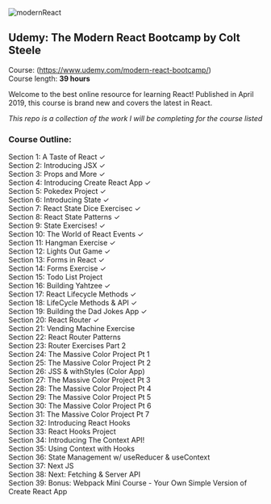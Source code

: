 ![modernReact](https://user-images.githubusercontent.com/24855472/61600077-bea36b80-abfc-11e9-9261-02d2d20652f9.png)

## Udemy: The Modern React Bootcamp by Colt Steele

Course: (https://www.udemy.com/modern-react-bootcamp/) <br>
Course length: <b>39 hours</b>

Welcome to the best online resource for learning React! Published in April 2019, this course is brand new and covers the latest in React.

_This repo is a collection of the work I will be completing for the course listed_

### Course Outline:

Section 1: A Taste of React &check; <br>
Section 2: Introducing JSX &check; <br>
Section 3: Props and More &check; <br>
Section 4: Introducing Create React App &check; <br>
Section 5: Pokedex Project &check; <br>
Section 6: Introducing State &check; <br>
Section 7: React State Dice Exercisec &check; <br>
Section 8: React State Patterns &check; <br>
Section 9: State Exercises! &check; <br>
Section 10: The World of React Events &check; <br>
Section 11: Hangman Exercise &check; <br>
Section 12: Lights Out Game &check; <br>
Section 13: Forms in React &check; <br>
Section 14: Forms Exercise &check; <br>
Section 15: Todo List Project <br>
Section 16: Building Yahtzee &check; <br>
Section 17: React Lifecycle Methods &check; <br>
Section 18: LifeCycle Methods & API &check; <br>
Section 19: Building the Dad Jokes App &check; <br>
Section 20: React Router &check; <br>
Section 21: Vending Machine Exercise <br>
Section 22: React Router Patterns <br>
Section 23: Router Exercises Part 2 <br>
Section 24: The Massive Color Project Pt 1 <br>
Section 25: The Massive Color Project Pt 2 <br>
Section 26: JSS & withStyles (Color App) <br>
Section 27: The Massive Color Project Pt 3 <br>
Section 28: The Massive Color Project Pt 4 <br>
Section 29: The Massive Color Project Pt 5 <br>
Section 30: The Massive Color Project Pt 6 <br>
Section 31: The Massive Color Project Pt 7 <br>
Section 32: Introducing React Hooks <br>
Section 33: React Hooks Project <br>
Section 34: Introducing The Context API! <br>
Section 35: Using Context with Hooks <br>
Section 36: State Management w/ useReducer & useContext <br>
Section 37: Next JS <br>
Section 38: Next: Fetching & Server API <br>
Section 39: Bonus: Webpack Mini Course - Your Own
Simple Version of Create React App <br>

